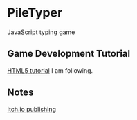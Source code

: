 # PileTyper
JavaScript typing game

## Game Development Tutorial
[HTML5 tutorial](https://spicyyoghurt.com/tutorials/html5-javascript-game-development/develop-a-html5-javascript-game) I am following.

## Notes
[Itch.io publishing](https://itch.io/docs/creators/html5#:~:text=itch.io%20supports%20running%20HTML,about%20uploading%20files%20anywhere%20else.)
